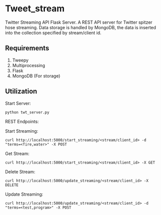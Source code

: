 Tweet_stream
============

Twitter Streaming API Flask Server. A REST API server for Twitter spitzer hose streaming. Data storage is handled by MongoDB, the data is inserted into the collection specified by stream/client id.


## Requirements
1. Tweepy
2. Multiprocessing
3. Flask
4. MongoDB (For storage)

## Utilization

Start Server:
```
python twt_server.py
```

REST Endpoints:

Start Streaming:
```
curl http://localhost:5000/start_streaming/<stream/client_id> -d "terms=<fire,water>" -X POST
```

Get Stream:
```
curl http://localhost:5000/start_streaming/<stream/client_id> -X GET
```

Delete Stream:
```
curl http://localhost:5000/update_streaming/<stream/client_id> -X DELETE
```

Update Streaming:
```
curl http://localhost:5000/update_streaming/<stream/client_id> -d "terms=<test,program>" -X POST
```
